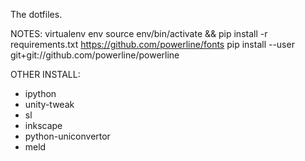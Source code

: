 The dotfiles.

NOTES:
virtualenv env
source env/bin/activate && pip install -r requirements.txt
https://github.com/powerline/fonts
pip install --user git+git://github.com/powerline/powerline

OTHER INSTALL:
* ipython
* unity-tweak
* sl
* inkscape
* python-uniconvertor
* meld
